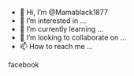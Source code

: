 - 👋 Hi, I’m @Mamablack1877
- 👀 I’m interested in ...
- 🌱 I’m currently learning ...
- 💞️ I’m looking to collaborate on ...
- 📫 How to reach me ...

<!---
Mamablack1877/Mamablack1877 is a ✨ special ✨ repository because its `README.md` (this file) appears on your GitHub profile.
You can click the Preview link to take a look at your changes.
--->facebook
